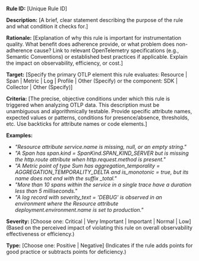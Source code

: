 **Rule ID:** \[Unique Rule ID\]

**Description:** \[A brief, clear statement describing the purpose of the rule and what condition it checks for.\]

**Rationale:** \[Explanation of why this rule is important for instrumentation quality. What benefit does adherence provide, or what problem does non-adherence cause? Link to relevant OpenTelemetry specifications (e.g., Semantic Conventions) or established best practices if applicable. Explain the impact on observability, efficiency, or cost.\]

**Target:** \[Specify the primary OTLP element this rule evaluates: Resource | Span | Metric | Log | Profile | Other (Specify) or the component: SDK | Collector | Other (Specify)\]

**Criteria:** \[The precise, objective conditions under which this rule is triggered when analyzing OTLP data. This description must be unambiguous and algorithmically testable. Provide specific attribute names, expected values or patterns, conditions for presence/absence, thresholds, etc. Use backticks for attribute names or code elements.\]

**Examples:**

* *"Resource attribute service.name is missing, null, or an empty string."*  
* *"A Span has span.kind \= SpanKind.SPAN\_KIND\_SERVER but is missing the http.route attribute when http.request.method is present."*  
* *"A Metric point of type Sum has aggregation\_temporality \= AGGREGATION\_TEMPORALITY\_DELTA and is\_monotonic \= true, but its name does not end with the suffix \_total."*  
* *"More than 10 spans within the service in a single trace have a duration less than 5 milliseconds."*  
* *"A log record with severity\_text \= 'DEBUG' is observed in an environment where the Resource attribute deployment.environment.name is set to production."*

**Severity:** \[Choose one: Critical | Very Important | Important | Normal | Low\] (Based on the perceived impact of violating this rule on overall observability effectiveness or efficiency.)

**Type:** \[Choose one: Positive | Negative\] (Indicates if the rule adds points for good practice or subtracts points for deficiency.)  
